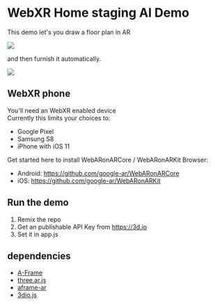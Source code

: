 # WebXR Home staging AI Demo

This demo let's you draw a floor plan in AR

![](https://storage.3d.io/535e624259ee6b0200000484/2017-09-13_11-56-39_wW7wLF/draw-plan.gif)

and then furnish it automatically.

![](https://storage.3d.io/535e624259ee6b0200000484/2017-09-13_11-42-23_XUM61N/home-staging-ai.gif)


## WebXR phone

You'll need an WebXR enabled device<br>
Currently this limits your choices to:
* Google Pixel
* Samsung S8
* iPhone with iOS 11

Get started here to install WebARonARCore / WebARonARKit Browser:
* Android: https://github.com/google-ar/WebARonARCore
* iOS: https://github.com/google-ar/WebARonARKit

## Run the demo

1. Remix the repo
2. Get an publishable API Key from https://3d.io
3. Set it in app.js

## dependencies

* [A-Frame](https://aframe.io)
* [three.ar.js](https://github.com/google-ar/three.ar.js)
* [aframe-ar](https://github.com/chenzlabs/aframe-ar)
* [3dio.js](https://3d.io)
